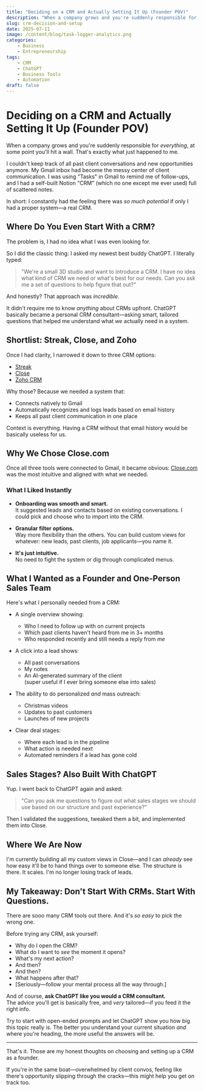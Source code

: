 ```yaml
---
title: "Deciding on a CRM and Actually Setting It Up (Founder POV)"
description: "When a company grows and you're suddenly responsible for everything, at some point you'll hit a wall. Here's how I chose and set up our CRM system using ChatGPT as my consultant."
slug: crm-decision-and-setup
date: 2025-07-11
image: /content/blog/task-logger-analytics.png
categories:
    - Business
    - Entrepreneurship
tags:
    - CRM
    - ChatGPT
    - Business Tools
    - Automation
draft: false
---
```


# Deciding on a CRM and Actually Setting It Up (Founder POV)

When a company grows and you're suddenly responsible for *everything*, at some point you'll hit a wall. That's exactly what just happened to me.

I couldn't keep track of all past client conversations and new opportunities anymore. My Gmail inbox had become the messy center of client communication. I was using "Tasks" in Gmail to remind me of follow-ups, and I had a self-built Notion "CRM" (which no one except me ever used) full of scattered notes.

In short: I constantly had the feeling there was *so much potential* if only I had a proper system—a real CRM.

## Where Do You Even Start With a CRM?

The problem is, I had no idea what I was even looking for.

So I did the classic thing: I asked my newest best buddy ChatGPT. I literally typed:

> "We're a small 3D studio and want to introduce a CRM. I have no idea what kind of CRM we need or what's best for our needs. Can you ask me a set of questions to help figure that out?"

And honestly? That approach was *incredible*.

It didn't require me to know *anything* about CRMs upfront. ChatGPT basically became a personal CRM consultant—asking smart, tailored questions that helped me understand what *we* actually need in a system.

## Shortlist: Streak, Close, and Zoho

Once I had clarity, I narrowed it down to three CRM options:

- [Streak](https://www.streak.com)
- [Close](https://www.close.com)
- [Zoho CRM](https://www.zoho.com/crm)

Why those? Because we needed a system that:

- Connects natively to Gmail
- Automatically recognizes and logs leads based on email history
- Keeps all past client communication in one place

Context is everything. Having a CRM without that email history would be basically useless for us.

## Why We Chose Close.com

Once all three tools were connected to Gmail, it became obvious: [Close.com](https://www.close.com) was the most intuitive and aligned with what we needed.

### What I Liked Instantly

- **Onboarding was smooth and smart.**  
  It suggested leads and contacts based on existing conversations. I could pick and choose who to import into the CRM.
  
- **Granular filter options.**  
  Way more flexibility than the others. You can build custom views for whatever: new leads, past clients, job applicants—you name it.

- **It's just intuitive.**  
  No need to fight the system or dig through complicated menus.

## What I Wanted as a Founder and One-Person Sales Team

Here's what I personally needed from a CRM:

- A single overview showing:
  - Who I need to follow up with on current projects
  - Which past clients haven't heard from me in 3+ months
  - Who responded recently and still needs a reply from *me*

- A click into a lead shows:
  - All past conversations
  - My notes
  - An AI-generated summary of the client  
    (super useful if I ever bring someone else into sales)

- The ability to do personalized *and* mass outreach:
  - Christmas videos
  - Updates to past customers
  - Launches of new projects

- Clear deal stages:
  - Where each lead is in the pipeline
  - What action is needed next
  - Automated reminders if a lead has gone cold

## Sales Stages? Also Built With ChatGPT

Yup. I went back to ChatGPT again and asked:

> "Can you ask me questions to figure out what sales stages we should use based on our structure and past experience?"

Then I validated the suggestions, tweaked them a bit, and implemented them into Close.

## Where We Are Now

I'm currently building all my custom views in Close—and I can *already* see how easy it'll be to hand things over to someone else. The structure is there. It scales. I'm no longer losing track of leads.

## My Takeaway: Don't Start With CRMs. Start With Questions.

There are sooo many CRM tools out there. And it's *so easy* to pick the wrong one.

Before trying any CRM, ask yourself:

- Why do I open the CRM?
- What do I want to *see* the moment it opens?
- What's my next action?
- And then?
- And then?
- What happens after that?
- [Seriously—follow your mental process all the way through.]

And of course, **ask ChatGPT like you would a CRM consultant.**  
The advice you'll get is basically free, and *very* tailored—if you feed it the right info.

Try to start with open-ended prompts and let ChatGPT show you how big this topic really is. The better you understand your current situation *and* where you're heading, the more useful the answers will be.

---

That's it. Those are my honest thoughts on choosing and setting up a CRM as a founder.

If you're in the same boat—overwhelmed by client convos, feeling like there's opportunity slipping through the cracks—this might help you get on track too.